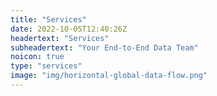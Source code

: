 ```yaml
---
title: "Services"
date: 2022-10-05T12:40:26Z
headertext: "Services"
subheadertext: "Your End-to-End Data Team"
noicon: true
type: "services"
image: "img/horizontal-global-data-flow.png"
---
```

